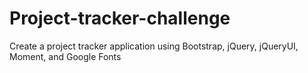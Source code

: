 # Project-tracker-challenge
Create a project tracker application using Bootstrap, jQuery, jQueryUI, Moment, and Google Fonts

